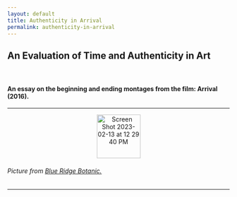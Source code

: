 ```yaml
---
layout: default
title: Authenticity in Arrival
permalink: authenticity-in-arrival
---
```

<!-- Add an essay or interpretive material below this line,
using HTML or markdown.  Do not modify this file above this line -->
<h2> An Evaluation of Time and Authenticity in Art </h2>
<br>
<h4> An essay on the beginning and ending montages from the film: Arrival (2016). </h4>
<hr>
<p style="text-align:center;"><img width="99" alt="Screen Shot 2023-02-13 at 12 29 40 PM" src="https://user-images.githubusercontent.com/122332459/218543739-64380a75-808f-4739-98da-09461dbb0ff7.png"></p>
<h6> Picture from <a href="https://www.blueridgebotanic.com/blog/florilegium">Blue Ridge Botanic.</a></h6>
<hr>
<br>

